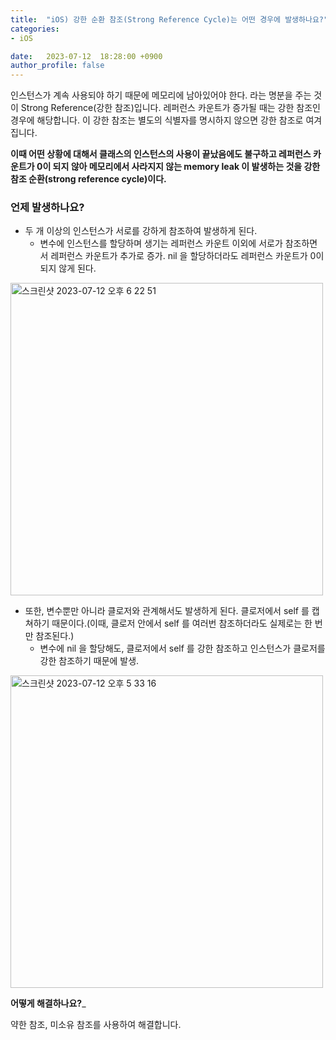 ```yaml
---
title:  "iOS) 강한 순환 참조(Strong Reference Cycle)는 어떤 경우에 발생하나요?"
categories:
- iOS

date:   2023-07-12  18:28:00 +0900
author_profile: false
---
```

인스턴스가 계속 사용되야 하기 때문에 메모리에 남아있어야 한다. 라는 명분을 주는 것이 Strong Reference(강한 참조)입니다.
레퍼런스 카운트가 증가될 때는 강한 참조인 경우에 해당합니다. 이 강한 참조는 별도의 식별자를 명시하지 않으면 강한 참조로 여겨집니다.

**이때 어떤 상황에 대해서 클래스의 인스턴스의 사용이 끝났음에도 불구하고 레퍼런스 카운트가 0이 되지 않아 메모리에서 사라지지 않는 memory leak 이 발생하는 것을 강한참조 순환(strong reference cycle)이다.**

### 언제 발생하나요?

- 두 개 이상의 인스턴스가 서로를 강하게 참조하여 발생하게 된다.
  - 변수에 인스턴스를 할당하며 생기는 레퍼런스 카운트 이외에 서로가 참조하면서 레퍼런스 카운트가 추가로 증가. nil 을 할당하더라도 레퍼런스 카운트가 0이 되지 않게 된다.
<img width="500" alt="스크린샷 2023-07-12 오후 6 22 51" src="https://github.com/hyun99999/iOS-Interview/assets/69136340/9bd820ae-bac1-4085-856c-f0dc559e3079">

- 또한, 변수뿐만 아니라 클로저와 관계해서도 발생하게 된다. 클로저에서 self 를 캡쳐하기 때문이다.(이때, 클로저 안에서 self 를 여러번 참조하더라도 실제로는 한 번만 참조된다.)
  - 변수에 nil 을 할당해도, 클로저에서 self 를 강한 참조하고 인스턴스가 클로저를 강한 참조하기 때문에 발생.
<img width="500" alt="스크린샷 2023-07-12 오후 5 33 16" src="https://github.com/hyun99999/iOS-Interview/assets/69136340/10530a27-14f8-4b81-a800-f14ee7d757c5">

**어떻게 해결하나요?**_

약한 참조, 미소유 참조를 사용하여 해결합니다.
